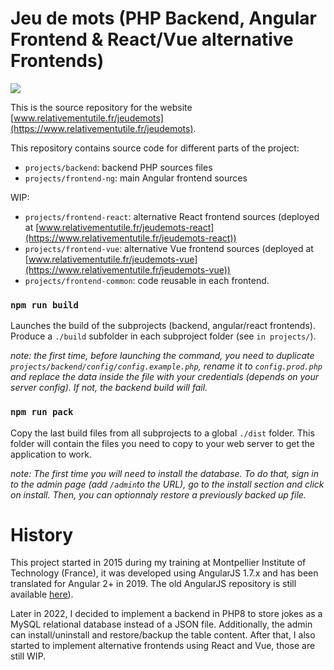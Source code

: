
# Jeu de mots (PHP Backend, Angular Frontend & React/Vue alternative Frontends)

<a href="https://github.com/berdal84/jeudemots-ng/actions?query=workflow Node.js CI" title="ng build">
<img src="https://github.com/berdal84/jeudemots-ng/workflows/Node.js CI/badge.svg" />
</a>

This is the source repository for the website [www.relativementutile.fr/jeudemots](https://www.relativementutile.fr/jeudemots).

This repository contains source code for different parts of the project:
- `projects/backend`: backend PHP sources files
- `projects/frontend-ng`: main Angular frontend sources

WIP:
- `projects/frontend-react`: alternative React frontend sources (deployed at [www.relativementutile.fr/jeudemots-react](https://www.relativementutile.fr/jeudemots-react))
- `projects/frontend-vue`: alternative Vue frontend sources (deployed at [www.relativementutile.fr/jeudemots-vue](https://www.relativementutile.fr/jeudemots-vue))
- `projects/frontend-common`: code reusable in each frontend.

### `npm run build`

Launches the build of the subprojects (backend, angular/react frontends). Produce a `./build` subfolder in each subproject folder (see `in projects/`).

*note: the first time, before launching the command, you need to duplicate `projects/backend/config/config.example.php`, rename it to `config.prod.php` and replace the data inside the file with your credentials (depends on your server config). If not, the backend build will fail.*

### `npm run pack`

Copy the last build files from all subprojects to a global `./dist` folder. This folder will contain the files you need to copy to your web server to get the application to work.

*note: The first time you will need to install the database. To do that, sign in to the admin page (add `/admin`to the URL), go to the install section and click on install. Then, you can optionnaly restore a previously backed up file.*

# History

This project started in 2015 during my training at Montpellier Institute of Technology (France), it was developed using AngularJS 1.7.x and has been translated for Angular 2+ in 2019. The old AngularJS repository is still available [here](https://www.github.com/berdal84/jeudemots)).

Later in 2022, I decided to implement a backend in PHP8 to store jokes as a MySQL relational database instead of a JSON file. Additionally, the admin can install/uninstall and restore/backup the table content. After that, I also started to implement alternative frontends using React and Vue, those are still WIP.

